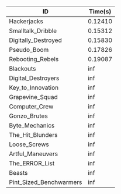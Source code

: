|ID|Time(s)|
|-|-|
|Hackerjacks|0.12410|
|Smalltalk_Dribble|0.15312|
|Digitally_Destroyed|0.15830|
|Pseudo_Boom|0.17826|
|Rebooting_Rebels|0.19087|
|Blackouts|inf|
|Digital_Destroyers|inf|
|Key_to_Innovation|inf|
|Grapevine_Squad|inf|
|Computer_Crew|inf|
|Gonzo_Brutes|inf|
|Byte_Mechanics|inf|
|The_Hit_Blunders|inf|
|Loose_Screws|inf|
|Artful_Maneuvers|inf|
|The_ERROR_List|inf|
|Beasts|inf|
|Pint_Sized_Benchwarmers|inf|

